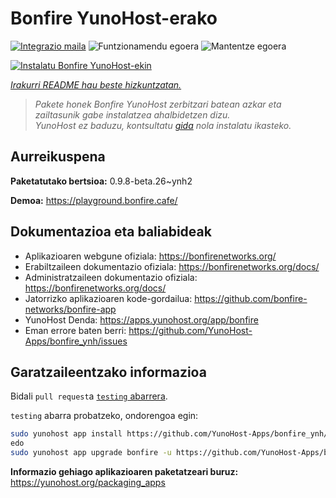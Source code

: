 <!--
Ohart ongi: README hau automatikoki sortu da <https://github.com/YunoHost/apps/tree/master/tools/readme_generator>ri esker
EZ editatu eskuz.
-->

# Bonfire YunoHost-erako

[![Integrazio maila](https://dash.yunohost.org/integration/bonfire.svg)](https://ci-apps.yunohost.org/ci/apps/bonfire/) ![Funtzionamendu egoera](https://ci-apps.yunohost.org/ci/badges/bonfire.status.svg) ![Mantentze egoera](https://ci-apps.yunohost.org/ci/badges/bonfire.maintain.svg)

[![Instalatu Bonfire YunoHost-ekin](https://install-app.yunohost.org/install-with-yunohost.svg)](https://install-app.yunohost.org/?app=bonfire)

*[Irakurri README hau beste hizkuntzatan.](./ALL_README.md)*

> *Pakete honek Bonfire YunoHost zerbitzari batean azkar eta zailtasunik gabe instalatzea ahalbidetzen dizu.*  
> *YunoHost ez baduzu, kontsultatu [gida](https://yunohost.org/install) nola instalatu ikasteko.*

## Aurreikuspena



**Paketatutako bertsioa:** 0.9.8-beta.26~ynh2

**Demoa:** <https://playground.bonfire.cafe/>
## Dokumentazioa eta baliabideak

- Aplikazioaren webgune ofiziala: <https://bonfirenetworks.org/>
- Erabiltzaileen dokumentazio ofiziala: <https://bonfirenetworks.org/docs/>
- Administratzaileen dokumentazio ofiziala: <https://bonfirenetworks.org/docs/>
- Jatorrizko aplikazioaren kode-gordailua: <https://github.com/bonfire-networks/bonfire-app>
- YunoHost Denda: <https://apps.yunohost.org/app/bonfire>
- Eman errore baten berri: <https://github.com/YunoHost-Apps/bonfire_ynh/issues>

## Garatzaileentzako informazioa

Bidali `pull request`a [`testing` abarrera](https://github.com/YunoHost-Apps/bonfire_ynh/tree/testing).

`testing` abarra probatzeko, ondorengoa egin:

```bash
sudo yunohost app install https://github.com/YunoHost-Apps/bonfire_ynh/tree/testing --debug
edo
sudo yunohost app upgrade bonfire -u https://github.com/YunoHost-Apps/bonfire_ynh/tree/testing --debug
```

**Informazio gehiago aplikazioaren paketatzeari buruz:** <https://yunohost.org/packaging_apps>
